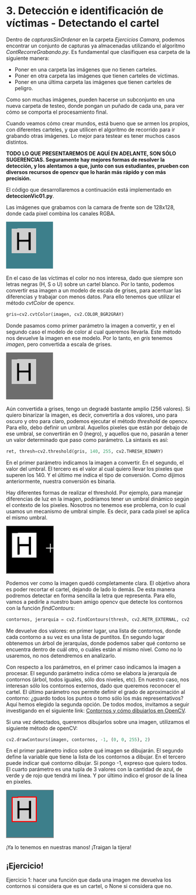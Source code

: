 # 3. Detección e identificación de víctimas - Detectando el cartel

Dentro de *capturasSinOrdenar* en la carpeta *Ejercicios Camara*, podemos encontrar un conjunto de capturas ya almacenadas utilizando el algoritmo *ContRecorreGrabando.py*. Es fundamental que clasifiquen esa carpeta de la siguiente manera:

- Poner en una carpeta las imágenes que no tienen carteles.
- Poner en otra carpeta las imágenes que tienen carteles de víctimas.
- Poner en una última carpeta las imágenes que tienen carteles de peligro.

Como son muchas imágenes, pueden hacerse un subconjunto en una nueva carpeta de testeo, donde pongan un puñado de cada una, para ver cómo se comporta el procesamiento final.

Cuando veamos cómo crear mundos, está bueno que se armen los propios, con diferentes carteles, y que utilicen el algoritmo de recorrido para ir grabando otras imágenes. Lo mejor para testear es tener muchos casos distintos.

**TODO LO QUE PRESENTAREMOS DE AQUÍ EN ADELANTE, SON SÓLO SUGERENCIAS. Seguramente hay mejores formas de resolver la detección, y los alentamos a que, junto con sus estudiantes, prueben con diversos recursos de opencv que lo harán más rápido y con más precisión.**

El código que desarrollaremos a continuación está implementado en **deteccionVic01.py**.

Las imágenes que grabamos con la camara de frente son de 128x128, donde cada pixel combina los canales RGBA. 

![](03_CartelV/imgs/img01.png)

En el caso de las víctimas el color no nos interesa, dado que siempre son letras negras (H, S o U) sobre un cartel blanco. Por lo tanto, podemos convertir esa imagen a un modelo de escala de grises, para acentuar las diferencias y trabajar con menos datos. Para ello tenemos que utilizar el método *cvtColor* de opencv.

```python
gris=cv2.cvtColor(imagen, cv2.COLOR_BGR2GRAY)
```
Donde pasamos como primer parámetro la imagen a convertir, y en el segundo caso el modelo de color al cual queremos llevarla. Este método nos devuelve la imagen en ese modelo. Por lo tanto, en *gris* tenemos *imagen*, pero convertida a escala de grises.

![](03_CartelV/imgs/img02.png)

Aún convertida a grises, tengo un degradé bastante amplio (256 valores). Si quiero binarizar la imagen, es decir, convertirla a dos valores, uno para oscuro y otro para claro, podemos ejecutar el método *threshold* de opencv. Para ello, debo definir un umbral. Aquellos pixeles que están por debajo de ese umbral, se convertirán en 0 (negro), y aquellos que no, pasarán a tener un valor determinado que paso como parámetro. La sintaxis es así:

```python
ret, thresh=cv2.threshold(gris, 140, 255, cv2.THRESH_BINARY)
```

En el primer parámetro indicamos la imagen a convertir. En el segundo, el valor del umbral. El tercero es el valor al cual quiero llevar los pixeles que superen los 140. Y el último me indica el tipo de conversión. Como dijimos anteriormente, nuestra conversión es binaria.

Hay diferentes formas de realizar el threshold. Por ejemplo, para manejar diferencias de luz en la imagen, podríamos tener un umbral dinámico según el contexto de los pixeles. Nosotros no tenemos ese problema, con lo cual usamos un mecanismo de umbral simple. Es decir, para cada pixel se aplica el mismo umbral. 

![](03_CartelV/imgs/img03.png)

Podemos ver como la imagen quedó completamente clara. El objetivo ahora es poder recortar el cartel, dejando de lado lo demás. De esta manera podremos detectar en forma sencilla la letra que representa. Para ello, vamos a pedirle a nuestro buen amigo opencv que detecte los contornos con la función *findContours*:

```python	
contornos, jerarquia = cv2.findContours(thresh, cv2.RETR_EXTERNAL, cv2.CHAIN_APPROX_SIMPLE)
```

Me devuelve dos valores: en primer lugar, una lista de contornos, donde cada contorno a su vez es una lista de puntitos. En segundo lugar obtenemos un árbol de jerarquías, donde podemos saber qué contorno se encuentra dentro de cuál otro, o cuáles están al mismo nivel. Como no lo usaremos, no nos detendremos en analizarlo.

Con respecto a los parámetros, en el primer caso indicamos la imagen a procesar. El segundo parámetro indica cómo se elabora la jerarquía de contornos (árbol, todos iguales, sólo dos niveles, etc). En nuestro caso, nos interesan sólo los contornos externos, dado que queremos reconocer el cartel. El último parámetro nos permite definir el grado de aproximación al contorno: ¿guardo todos los puntos o tomo sólo los más representativos? Aquí hemos elegido la segunda opción. De todos modos, invitamos a seguir investigando en el siguiente link: [Contornos y cómo dibujarlos en OpenCV](https://omes-va.com/contornos/).

Si una vez detectados, queremos dibujarlos sobre una imagen, utilizamos el siguiente método de openCV:

```python
cv2.drawContours(imagen, contornos, -1, (0, 0, 255), 2)
```

En el primer parámetro indico sobre qué imagen se dibujarán. El segundo define la variable que tiene la lista de los contornos a dibujar. En el tercero puede indicar qué contorno dibujar. Si pongo -1, expreso que quiero todos. El cuarto parámetro es una tupla de 3 valores con la cantidad de azul, de verde y de rojo que tendrá mi línea. Y por último indico el grosor de la línea en pixeles.

![](03_CartelV/imgs/img04.png)

¡Ya lo tenemos en nuestras manos! ¡Traigan la tijera!

## ¡Ejercicio!

Ejercicio 1: hacer una función que dada una imagen me devuelva los contornos si considera que es un cartel, o None si considera que no.








